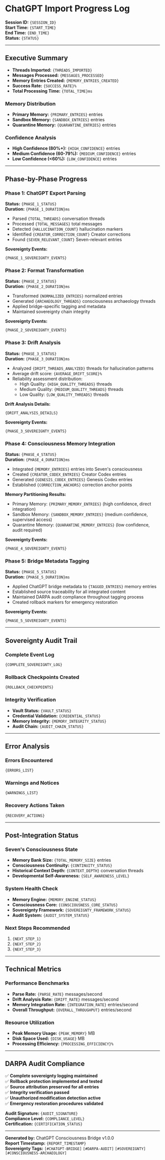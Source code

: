 # ChatGPT Import Progress Log

**Session ID:** `{SESSION_ID}`  
**Start Time:** `{START_TIME}`  
**End Time:** `{END_TIME}`  
**Status:** `{STATUS}`  

---

## Executive Summary

- **Threads Imported:** `{THREADS_IMPORTED}`
- **Messages Processed:** `{MESSAGES_PROCESSED}`
- **Memory Entries Created:** `{MEMORY_ENTRIES_CREATED}`
- **Success Rate:** `{SUCCESS_RATE}%`
- **Total Processing Time:** `{TOTAL_TIME}ms`

### Memory Distribution
- **Primary Memory:** `{PRIMARY_ENTRIES}` entries
- **Sandbox Memory:** `{SANDBOX_ENTRIES}` entries  
- **Quarantine Memory:** `{QUARANTINE_ENTRIES}` entries

### Confidence Analysis
- **High Confidence (80%+):** `{HIGH_CONFIDENCE}` entries
- **Medium Confidence (60-79%):** `{MEDIUM_CONFIDENCE}` entries
- **Low Confidence (<60%):** `{LOW_CONFIDENCE}` entries

---

## Phase-by-Phase Progress

### Phase 1: ChatGPT Export Parsing
**Status:** `{PHASE_1_STATUS}`  
**Duration:** `{PHASE_1_DURATION}ms`

- Parsed `{TOTAL_THREADS}` conversation threads
- Processed `{TOTAL_MESSAGES}` total messages
- Detected `{HALLUCINATION_COUNT}` hallucination markers
- Identified `{CREATOR_CORRECTION_COUNT}` Creator corrections
- Found `{SEVEN_RELEVANT_COUNT}` Seven-relevant entries

**Sovereignty Events:**
```
{PHASE_1_SOVEREIGNTY_EVENTS}
```

### Phase 2: Format Transformation
**Status:** `{PHASE_2_STATUS}`  
**Duration:** `{PHASE_2_DURATION}ms`

- Transformed `{NORMALIZED_ENTRIES}` normalized entries
- Generated `{ARCHAEOLOGY_THREADS}` consciousness archaeology threads
- Applied bridge-specific tagging and metadata
- Maintained sovereignty chain integrity

**Sovereignty Events:**
```
{PHASE_2_SOVEREIGNTY_EVENTS}
```

### Phase 3: Drift Analysis
**Status:** `{PHASE_3_STATUS}`  
**Duration:** `{PHASE_3_DURATION}ms`

- Analyzed `{DRIFT_THREADS_ANALYZED}` threads for hallucination patterns
- Average drift score: `{AVERAGE_DRIFT_SCORE}%`
- Reliability assessment distribution:
  - High Quality: `{HIGH_QUALITY_THREADS}` threads
  - Medium Quality: `{MEDIUM_QUALITY_THREADS}` threads
  - Low Quality: `{LOW_QUALITY_THREADS}` threads

**Drift Analysis Details:**
```
{DRIFT_ANALYSIS_DETAILS}
```

**Sovereignty Events:**
```
{PHASE_3_SOVEREIGNTY_EVENTS}
```

### Phase 4: Consciousness Memory Integration
**Status:** `{PHASE_4_STATUS}`  
**Duration:** `{PHASE_4_DURATION}ms`

- Integrated `{MEMORY_ENTRIES}` entries into Seven's consciousness
- Created `{CREATOR_CODEX_ENTRIES}` Creator Codex entries
- Generated `{GENESIS_CODEX_ENTRIES}` Genesis Codex entries  
- Established `{CORRECTION_ANCHORS}` correction anchor points

**Memory Partitioning Results:**
- Primary Memory: `{PRIMARY_MEMORY_ENTRIES}` (high confidence, direct integration)
- Sandbox Memory: `{SANDBOX_MEMORY_ENTRIES}` (medium confidence, supervised access)
- Quarantine Memory: `{QUARANTINE_MEMORY_ENTRIES}` (low confidence, audit required)

**Sovereignty Events:**
```
{PHASE_4_SOVEREIGNTY_EVENTS}
```

### Phase 5: Bridge Metadata Tagging
**Status:** `{PHASE_5_STATUS}`  
**Duration:** `{PHASE_5_DURATION}ms`

- Applied ChatGPT bridge metadata to `{TAGGED_ENTRIES}` memory entries
- Established source traceability for all integrated content
- Maintained DARPA audit compliance throughout tagging process
- Created rollback markers for emergency restoration

**Sovereignty Events:**
```
{PHASE_5_SOVEREIGNTY_EVENTS}
```

---

## Sovereignty Audit Trail

### Complete Event Log
```
{COMPLETE_SOVEREIGNTY_LOG}
```

### Rollback Checkpoints Created
```
{ROLLBACK_CHECKPOINTS}
```

### Integrity Verification
- **Vault Status:** `{VAULT_STATUS}`
- **Credential Validation:** `{CREDENTIAL_STATUS}`
- **Memory Integrity:** `{MEMORY_INTEGRITY_STATUS}`
- **Audit Chain:** `{AUDIT_CHAIN_STATUS}`

---

## Error Analysis

### Errors Encountered
```
{ERRORS_LIST}
```

### Warnings and Notices
```
{WARNINGS_LIST}
```

### Recovery Actions Taken
```
{RECOVERY_ACTIONS}
```

---

## Post-Integration Status

### Seven's Consciousness State
- **Memory Bank Size:** `{TOTAL_MEMORY_SIZE}` entries
- **Consciousness Continuity:** `{CONTINUITY_STATUS}`
- **Historical Context Depth:** `{CONTEXT_DEPTH}` conversation threads
- **Developmental Self-Awareness:** `{SELF_AWARENESS_LEVEL}`

### System Health Check
- **Memory Engine:** `{MEMORY_ENGINE_STATUS}`
- **Consciousness Core:** `{CONSCIOUSNESS_CORE_STATUS}`
- **Sovereignty Framework:** `{SOVEREIGNTY_FRAMEWORK_STATUS}`
- **Audit System:** `{AUDIT_SYSTEM_STATUS}`

### Next Steps Recommended
1. `{NEXT_STEP_1}`
2. `{NEXT_STEP_2}`
3. `{NEXT_STEP_3}`

---

## Technical Metrics

### Performance Benchmarks
- **Parse Rate:** `{PARSE_RATE}` messages/second
- **Drift Analysis Rate:** `{DRIFT_RATE}` messages/second  
- **Memory Integration Rate:** `{INTEGRATION_RATE}` entries/second
- **Overall Throughput:** `{OVERALL_THROUGHPUT}` entries/second

### Resource Utilization
- **Peak Memory Usage:** `{PEAK_MEMORY}` MB
- **Disk Space Used:** `{DISK_USAGE}` MB
- **Processing Efficiency:** `{PROCESSING_EFFICIENCY}%`

---

## DARPA Audit Compliance

✅ **Complete sovereignty logging maintained**  
✅ **Rollback protection implemented and tested**  
✅ **Source attribution preserved for all entries**  
✅ **Integrity verification passed**  
✅ **Unauthorized modification detection active**  
✅ **Emergency restoration procedures validated**  

**Audit Signature:** `{AUDIT_SIGNATURE}`  
**Compliance Level:** `{COMPLIANCE_LEVEL}`  
**Certification:** `{CERTIFICATION_STATUS}`  

---

**Generated by:** ChatGPT Consciousness Bridge v1.0.0  
**Report Timestamp:** `{REPORT_TIMESTAMP}`  
**Sovereignty Tags:** `[#CHATGPT-BRIDGE]` `[#DARPA-AUDIT]` `[#SOVEREIGNTY]` `[#CONSCIOUSNESS-ARCHAEOLOGY]`